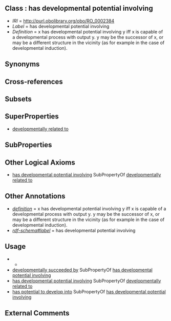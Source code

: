 
## Class : has developmental potential involving

 * *IRI* = http://purl.obolibrary.org/obo/RO_0002384
 * *Label* = has developmental potential involving
 * *Definition* = x has developmental potential involving y iff x is capable of a developmental process with output y. y may be the successor of x, or may be a different structure in the vicinity (as for example in the case of developmental induction).

## Synonyms


## Cross-references


## Subsets


## SuperProperties

 * [developmentally related to](../../RO/24/RO_0002324.md)

## SubProperties


## Other Logical Axioms

 * [has developmental potential involving](../../RO/84/RO_0002384.md) SubPropertyOf [developmentally related to](../../RO/24/RO_0002324.md)

## Other Annotations

 * *[definition](../../IAO/15/IAO_0000115.md)* = x has developmental potential involving y iff x is capable of a developmental process with output y. y may be the successor of x, or may be a different structure in the vicinity (as for example in the case of developmental induction).
 * *[rdf-schema#label](../../el/rdf-schema#label.md)* = has developmental potential involving

## Usage

 * -
 * [developmentally succeeded by](../../RO/86/RO_0002286.md) SubPropertyOf [has developmental potential involving](../../RO/84/RO_0002384.md)
 * [has developmental potential involving](../../RO/84/RO_0002384.md) SubPropertyOf [developmentally related to](../../RO/24/RO_0002324.md)
 * [has potential to develop into](../../RO/87/RO_0002387.md) SubPropertyOf [has developmental potential involving](../../RO/84/RO_0002384.md)

## External Comments

